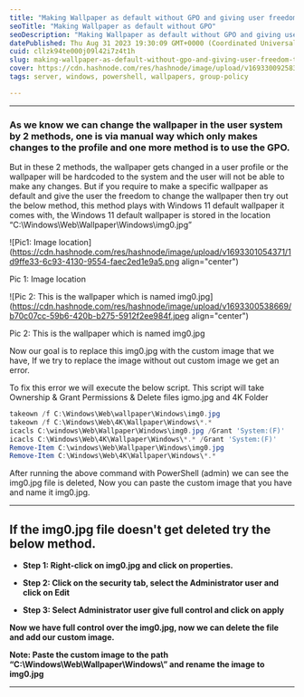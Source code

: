 ```yaml
---
title: "Making Wallpaper as default without GPO and giving user freedom to change the wallpaper"
seoTitle: "Making Wallpaper as default without GPO"
seoDescription: "Making Wallpaper as default without GPO and giving user freedom to change the wallpaper"
datePublished: Thu Aug 31 2023 19:30:09 GMT+0000 (Coordinated Universal Time)
cuid: cllzk94te000j09l42i7z4t1h
slug: making-wallpaper-as-default-without-gpo-and-giving-user-freedom-to-change-the-wallpaper
cover: https://cdn.hashnode.com/res/hashnode/image/upload/v1693300925832/8f85f580-fd6d-4c77-b93f-cad121663063.jpeg
tags: server, windows, powershell, wallpapers, group-policy

---
```


---

### As we know we can change the wallpaper in the user system by 2 methods, one is via manual way which only makes changes to the profile and one more method is to use the GPO.

But in these 2 methods, the wallpaper gets changed in a user profile or the wallpaper will be hardcoded to the system and the user will not be able to make any changes. But if you require to make a specific wallpaper as default and give the user the freedom to change the wallpaper then try out the below method, this method plays with Windows 11 default wallpaper it comes with, the Windows 11 default wallpaper is stored in the location “C:\\Windows\\Web\\Wallpaper\\Windows\\img0.jpg”

![Pic1: Image location](https://cdn.hashnode.com/res/hashnode/image/upload/v1693301054371/1d9ffe33-6c93-4130-9554-faec2ed1e9a5.png align="center")

Pic 1: Image location

![Pic 2: This is the wallpaper which is named img0.jpg](https://cdn.hashnode.com/res/hashnode/image/upload/v1693300538669/b70c07cc-59b6-420b-b275-5912f2ee984f.jpeg align="center")

Pic 2: This is the wallpaper which is named img0.jpg

Now our goal is to replace this img0.jpg with the custom image that we have, If we try to replace the image without out custom image we get an error.

To fix this error we will execute the below script. This script will take Ownership & Grant Permissions & Delete files igmo.jpg and 4K Folder

```powershell
takeown /f C:\Windows\Web\wallpaper\Windows\img0.jpg
takeown /f C:\Windows\Web\4K\Wallpaper\Windows\*.*
icacls C:\windows\Web\Wallpaper\Windows\img0.jpg /Grant 'System:(F)'
icacls C:\Windows\Web\4K\Wallpaper\Windows\*.* /Grant 'System:(F)'
Remove-Item C:\windows\Web\Wallpaper\Windows\img0.jpg
Remove-Item C:\Windows\Web\4K\Wallpaper\Windows\*.*
```

After running the above command with PowerShell (admin) we can see the img0.jpg file is deleted, Now you can paste the custom image that you have and name it img0.jpg.

---

## If the img0.jpg file doesn't get deleted try the below method.

* **Step 1: Right-click on img0.jpg and click on properties.**
    
* **Step 2: Click on the security tab, select the Administrator user and click on Edit**
    
* **Step 3: Select Administrator user give full control and click on apply**
    

**Now we have full control over the img0.jpg, now we can delete the file and add our custom image.**

**Note: Paste the custom image to the path “C:\\Windows\\Web\\Wallpaper\\Windows\\” and rename the image to img0.jpg**

---